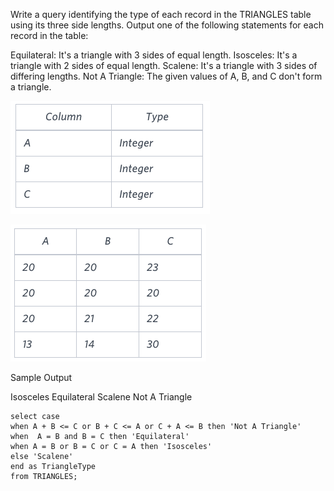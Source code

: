 Write a query identifying the type of each record in the TRIANGLES table using its three side lengths. 
Output one of the following statements for each record in the table:

Equilateral: It's a triangle with 3 sides of equal length.
Isosceles: It's a triangle with 2 sides of equal length.
Scalene: It's a triangle with 3 sides of differing lengths.
Not A Triangle: The given values of A, B, and C don't form a triangle.

![img_6.png](img_6.png)

![img_7.png](img_7.png)

Sample Output

Isosceles
Equilateral
Scalene
Not A Triangle

```roomsql
select case
when A + B <= C or B + C <= A or C + A <= B then 'Not A Triangle'
when  A = B and B = C then 'Equilateral'
when A = B or B = C or C = A then 'Isosceles'
else 'Scalene'
end as TriangleType
from TRIANGLES;
```